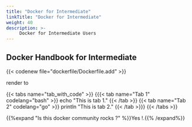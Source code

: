 ```yaml
---
title: "Docker for Intermediate"
linkTitle: "Docker for Intermediate"
weight: 40
description: >-
     Docker for Intermediate Users
---
```


## Docker Handbook for Intermediate


{{< codenew file="dockerfile/Dockerfile.add" >}}


render to 


{{< tabs name="tab_with_code" >}}
{{{< tab name="Tab 1" codelang="bash" >}}
echo "This is tab 1."
{{< /tab >}}
{{< tab name="Tab 2" codelang="go" >}}
println "This is tab 2."
{{< /tab >}}}
{{< /tabs >}}


{{%expand "Is this docker community  rocks ?" %}}Yes !.{{% /expand%}}
